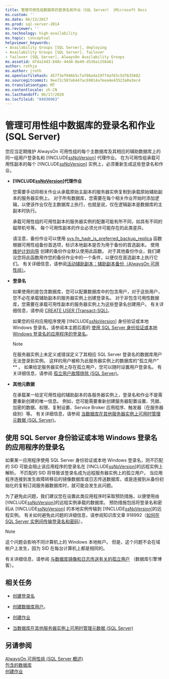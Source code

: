 ```yaml
---
title: 管理可用性组数据库的登录名和作业（SQL Server） |Microsoft Docs
ms.custom: ''
ms.date: 06/13/2017
ms.prod: sql-server-2014
ms.reviewer: ''
ms.technology: high-availability
ms.topic: conceptual
helpviewer_keywords:
- Availability Groups [SQL Server], deploying
- Availability Groups [SQL Server], failover
- failover [SQL Server], AlwaysOn Availability Groups
ms.assetid: d7da14d3-848c-44d4-8e49-d536a1158a61
author: rothja
ms.author: jroth
ms.openlocfilehash: 457f3ef946b5cfaf86a4a19774af63c5d7635882
ms.sourcegitcommit: 9ee72c507ab447ac69014a7eea4e43523a0a3ec4
ms.translationtype: MT
ms.contentlocale: zh-CN
ms.lasthandoff: 06/17/2020
ms.locfileid: "84930963"
---
```

# <a name="management-of-logins-and-jobs-for-the-databases-of-an-availability-group-sql-server"></a>管理可用性组中数据库的登录名和作业 (SQL Server)
  您应当定期维护 AlwaysOn 可用性组的每个主数据库及其相应的辅助数据库上的同一组用户登录名和 [!INCLUDE[ssNoVersion](../includes/ssnoversion-md.md)] 代理作业。 在为可用性组承载可用性副本的每个 [!INCLUDE[ssNoVersion](../includes/ssnoversion-md.md)] 实例上，必须重新生成这些登录名和作业。  
  
-   **[!INCLUDE[ssNoVersion](../includes/ssnoversion-md.md)]代理作业**  
  
     您需要手动将相关作业从承载原始主副本的服务器实例复制到承载原始辅助副本的服务器实例上。 对于所有数据库，您需要在每个相关作业开始时添加逻辑，以使该作业仅在主数据库上执行，也就是说，仅在逻辑副本是数据库的主副本时执行。  
  
     承载可用性组的可用性副本的服务器实例的配置可能有所不同，如具有不同的磁带机号等。 每个可用性副本的作业必须允许可能存在的此类差异。  
  
     请注意，备份作业可以使用 [sys.fn_hadr_is_preferred_backup_replica](/sql/relational-databases/system-functions/sys-fn-hadr-backup-is-preferred-replica-transact-sql) 函数根据可用性组备份首选项，标识本地副本是否为用于备份的首选副本。 使用 [维护计划向导](../relational-databases/maintenance-plans/use-the-maintenance-plan-wizard.md) 创建的备份作业默认使用此函数。 对于其他备份作业，我们建议您将此函数用作您的备份作业中的一个条件，以便仅在首选副本上执行它们。 有关详细信息，请参阅[活动辅助副本：辅助副本备份（AlwaysOn 可用性组）](availability-groups/windows/active-secondaries-backup-on-secondary-replicas-always-on-availability-groups.md)。  
  
-   **登录名**  
  
     如果使用的是包含数据库，您可以配置数据库中的包含用户，对于这些用户，您不必在承载辅助副本的服务器实例上创建登录名。 对于非包含可用性数据库，您需要在承载可用性副本的服务器实例上为这些登录名创建用户。 有关详细信息，请参阅 [CREATE USER (Transact-SQL)](/sql/t-sql/statements/create-user-transact-sql)。  
  
     如果您的任何应用程序使用 [!INCLUDE[ssNoVersion](../includes/ssnoversion-md.md)] 身份验证或本地 Windows 登录名，请参阅本主题后面的 [使用 SQL Server 身份验证或本地 Windows 登录名的应用程序的登录名](../../2014/database-engine/logins-and-jobs-for-availability-group-databases.md#SSauthentication)。  
  
    > [!NOTE]  
    >  在服务器实例上未定义或错误定义了其相应 SQL Server 登录名的数据库用户无法登录到实例。 这样的用户被称为此服务器实例上的数据库的“孤立用户” ** 。 如果给定服务器实例上存在孤立用户，您可以随时设置用户登录名。 有关详细信息，请参阅 [孤立用户故障排除 (SQL Server)](../sql-server/failover-clusters/troubleshoot-orphaned-users-sql-server.md)。  
  
-   **其他元数据**  
  
     在承载某一给定可用性组的辅助副本的各服务器实例上，登录名和作业不是需要重新创建的唯一信息。 例如，您可能需要重新创建服务器配置设置、凭据、加密的数据、权限、复制设置、Service Broker 应用程序、触发器（在服务器级别）等。 有关详细信息，请参阅 [当数据库在其他服务器实例上可用时管理元数据 (SQL Server)](../relational-databases/databases/manage-metadata-when-making-a-database-available-on-another-server.md)。  
  
##  <a name="logins-of-applications-that-use-sql-server-authentication-or-a-local-windows-login"></a><a name="SSauthentication"></a> 使用 SQL Server 身份验证或本地 Windows 登录名的应用程序的登录名  
 如果某一应用程序使用 SQL Server 身份验证或本地 Windows 登录名，则不匹配的 SID 可能会阻止该应用程序的登录名在 [!INCLUDE[ssNoVersion](../includes/ssnoversion-md.md)]的远程实例上解析。 不匹配的 SID 将导致该登录名成为远程服务器实例上的孤立用户。 当应用程序连接到发生故障转移后的镜像数据库或日志传送数据库，或是连接到从备份初始化的复制订阅服务器数据库时，就可能会发生此问题。  
  
 为了避免此问题，我们建议您在设置此类应用程序时采取预防措施，以便使用由 [!INCLUDE[ssNoVersion](../includes/ssnoversion-md.md)]的远程实例承载的数据库。 预防措施包括将登录名和密码从 [!INCLUDE[ssNoVersion](../includes/ssnoversion-md.md)] 的本地实例传输到 [!INCLUDE[ssNoVersion](../includes/ssnoversion-md.md)]的远程实例。 有关如何避免此问题的详细信息，请参阅知识库文章 918992（[如何在 SQL Server 实例间传输登录名和密码](https://support.microsoft.com/kb/918992/)）。  
  
> [!NOTE]  
>  这个问题会影响不同计算机上的 Windows 本地帐户。 但是，这个问题不会在域帐户上发生，因为 SID 在每台计算机上都是相同的。  
  
 有关详细信息，请参阅 [与数据库镜像和日志传送有关的孤立用户](https://blogs.msdn.com/b/sqlserverfaq/archive/2009/04/13/orphaned-users-with-database-mirroring-and-log-shipping.aspx) （数据库引擎博客）。  
  
##  <a name="related-tasks"></a><a name="RelatedTasks"></a> 相关任务  
  
-   [创建登录名](../relational-databases/security/authentication-access/create-a-login.md)  
  
-   [创建数据库用户](../relational-databases/security/authentication-access/create-a-database-user.md)。  
  
-   [创建作业](../ssms/agent/create-a-job.md)  
  
-   [当数据库在其他服务器实例上可用时管理元数据 (SQL Server)](../relational-databases/databases/manage-metadata-when-making-a-database-available-on-another-server.md)  
  
## <a name="see-also"></a>另请参阅  
 [AlwaysOn 可用性组 &#40;SQL Server 概述&#41;](availability-groups/windows/overview-of-always-on-availability-groups-sql-server.md)   
 [包含的数据库](../relational-databases/databases/contained-databases.md)   
 [创建作业](../ssms/agent/create-jobs.md)  
  
  
